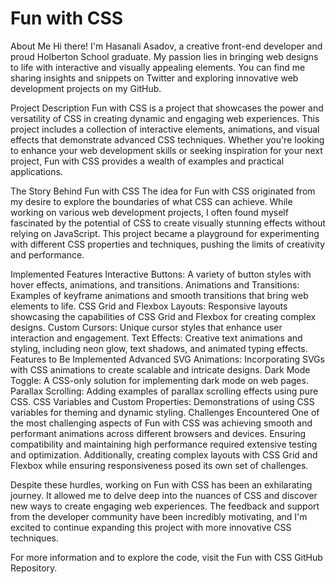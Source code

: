 # Fun with CSS

About Me
Hi there! I'm Hasanali Asadov, a creative front-end developer and proud Holberton School graduate. My passion lies in bringing web designs to life with interactive and visually appealing elements. You can find me sharing insights and snippets on Twitter and exploring innovative web development projects on my GitHub.

Project Description
Fun with CSS is a project that showcases the power and versatility of CSS in creating dynamic and engaging web experiences. This project includes a collection of interactive elements, animations, and visual effects that demonstrate advanced CSS techniques. Whether you're looking to enhance your web development skills or seeking inspiration for your next project, Fun with CSS provides a wealth of examples and practical applications.

The Story Behind Fun with CSS
The idea for Fun with CSS originated from my desire to explore the boundaries of what CSS can achieve. While working on various web development projects, I often found myself fascinated by the potential of CSS to create visually stunning effects without relying on JavaScript. This project became a playground for experimenting with different CSS properties and techniques, pushing the limits of creativity and performance.

Implemented Features
Interactive Buttons: A variety of button styles with hover effects, animations, and transitions.
Animations and Transitions: Examples of keyframe animations and smooth transitions that bring web elements to life.
CSS Grid and Flexbox Layouts: Responsive layouts showcasing the capabilities of CSS Grid and Flexbox for creating complex designs.
Custom Cursors: Unique cursor styles that enhance user interaction and engagement.
Text Effects: Creative text animations and styling, including neon glow, text shadows, and animated typing effects.
Features to Be Implemented
Advanced SVG Animations: Incorporating SVGs with CSS animations to create scalable and intricate designs.
Dark Mode Toggle: A CSS-only solution for implementing dark mode on web pages.
Parallax Scrolling: Adding examples of parallax scrolling effects using pure CSS.
CSS Variables and Custom Properties: Demonstrations of using CSS variables for theming and dynamic styling.
Challenges Encountered
One of the most challenging aspects of Fun with CSS was achieving smooth and performant animations across different browsers and devices. Ensuring compatibility and maintaining high performance required extensive testing and optimization. Additionally, creating complex layouts with CSS Grid and Flexbox while ensuring responsiveness posed its own set of challenges.

Despite these hurdles, working on Fun with CSS has been an exhilarating journey. It allowed me to delve deep into the nuances of CSS and discover new ways to create engaging web experiences. The feedback and support from the developer community have been incredibly motivating, and I'm excited to continue expanding this project with more innovative CSS techniques.

For more information and to explore the code, visit the Fun with CSS GitHub Repository.

